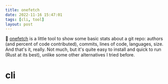 ```yaml
---
title: onefetch
date: 2022-11-16 15:47:01
tags: [cli, tool]
layout: post
---
```


🔧 [onefetch](https://github.com/o2sh/onefetch) is a little tool to show some basic stats about a git repo: authors (and percent of code contributed), commits, lines of code, languages, size. And that's it, really. Not much, but it's quite easy to install and quick to run (Rust at its best), unlike some other alternatives I tried before.

# cli
